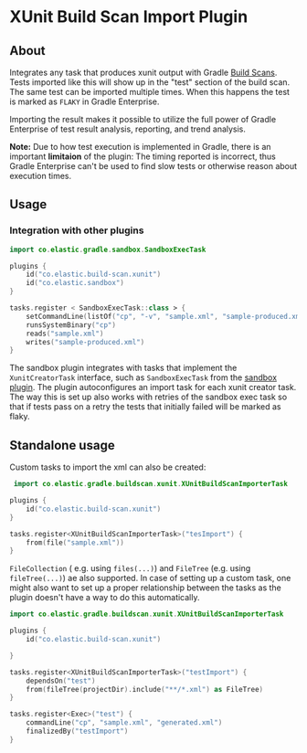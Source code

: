 XUnit Build Scan Import Plugin
==============================

About
-----

Integrates any task that produces xunit output with Gradle [Build Scans](https://scans.gradle.com/). Tests imported like
this will show up in the "test" section of the build scan. The same test can be imported multiple times. When this
happens the test is marked as `FLAKY` in Gradle Enterprise.

Importing the result makes it possible to utilize the full power of Gradle Enterprise of test result analysis,
reporting, and trend analysis.

**Note:** Due to how test execution is implemented in Gradle, there is an important **limitaion** of the plugin: The
timing reported is incorrect, thus Gradle Enterprise can't be used to find slow tests or otherwise reason about
execution times.

Usage
-----

### Integration with other plugins

```kotlin
import co.elastic.gradle.sandbox.SandboxExecTask

plugins {
    id("co.elastic.build-scan.xunit")
    id("co.elastic.sandbox")
}

tasks.register < SandboxExecTask::class > {
    setCommandLine(listOf("cp", "-v", "sample.xml", "sample-produced.xml"))
    runsSystemBinary("cp")
    reads("sample.xml")
    writes("sample-produced.xml")
}
```

The sandbox plugin integrates with tasks that implement the `XunitCreatorTask` interface, such as `SandboxExecTask` from
the [sandbox plugin](../sandbox/README.md). The plugin autoconfigures an import task for each xunit creator task. The
way this is set up also works with retries of the sandbox exec task so that if tests pass on a retry the tests that
initially failed will be marked as flaky.

## Standalone usage

Custom tasks to import the xml can also be created:
```kotlin
 import co.elastic.gradle.buildscan.xunit.XUnitBuildScanImporterTask

plugins {
    id("co.elastic.build-scan.xunit")
}

tasks.register<XUnitBuildScanImporterTask>("tesImport") {
    from(file("sample.xml"))
}
```

`FileCollection` ( e.g. using `files(...)`)  and `FileTree` (e.g. using `fileTree(...)`) ae also supported.
In case of setting up a custom task, one might also want to set up a proper relationship between the tasks
as the plugin doesn't have a way to do this automatically.
```kotlin
import co.elastic.gradle.buildscan.xunit.XUnitBuildScanImporterTask

plugins {
    id("co.elastic.build-scan.xunit")

}

tasks.register<XUnitBuildScanImporterTask>("testImport") {
    dependsOn("test")
    from(fileTree(projectDir).include("**/*.xml") as FileTree)
}

tasks.register<Exec>("test") {
    commandLine("cp", "sample.xml", "generated.xml")
    finalizedBy("testImport")
}
```